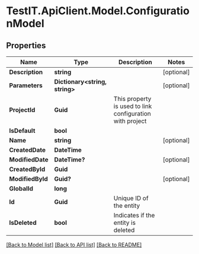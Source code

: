 # TestIT.ApiClient.Model.ConfigurationModel

## Properties

Name | Type | Description | Notes
------------ | ------------- | ------------- | -------------
**Description** | **string** |  | [optional] 
**Parameters** | **Dictionary&lt;string, string&gt;** |  | [optional] 
**ProjectId** | **Guid** | This property is used to link configuration with project | 
**IsDefault** | **bool** |  | 
**Name** | **string** |  | [optional] 
**CreatedDate** | **DateTime** |  | 
**ModifiedDate** | **DateTime?** |  | [optional] 
**CreatedById** | **Guid** |  | 
**ModifiedById** | **Guid?** |  | [optional] 
**GlobalId** | **long** |  | 
**Id** | **Guid** | Unique ID of the entity | 
**IsDeleted** | **bool** | Indicates if the entity is deleted | 

[[Back to Model list]](../README.md#documentation-for-models) [[Back to API list]](../README.md#documentation-for-api-endpoints) [[Back to README]](../README.md)


